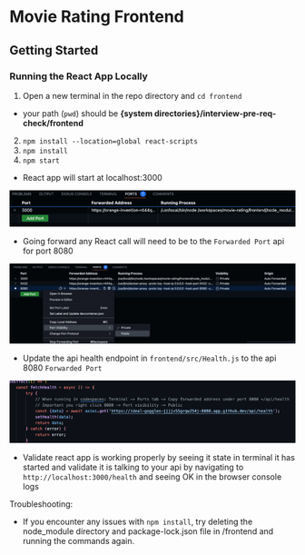 # Movie Rating Frontend
## Getting Started
### Running the React App Locally
1. Open a new terminal in the repo directory and `cd frontend`
- your path (`pwd`) should be **{system directories}/interview-pre-req-check/frontend**
2. `npm install --location=global react-scripts`
3. `npm install`
4. `npm start`
- React app will start at localhost:3000

![img_8.png](../img_8.png)

- Going forward any React call will need to be to the `Forwarded Port` api for port 8080 

![img_9.png](../img_9.png)

- Update the api health endpoint in `frontend/src/Health.js` to the api 8080 `Forwarded Port`

![img_10.png](../img_10.png)

- Validate react app is working properly by seeing it state in terminal it has started and validate it is talking to your api by navigating to `http://localhost:3000/health` and seeing OK in the browser console logs

Troubleshooting:
- If you encounter any issues with `npm install`, try deleting the node_module directory and package-lock.json file in /frontend and running the commands again.
